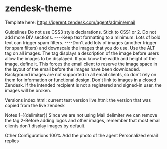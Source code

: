 # zendesk-theme
Template here:
    https://igerent.zendesk.com/agent/admin/email

Guidelines
    Do not use CSS3 style declarations. Stick to CSS1 or 2.
    Do not add more DIV sections.
----Keep text formatting to a minimum. Lots of bold text can trigger spam filters.
----Don't add lots of images (another trigger for spam filters) and downscale the images that you do use.
    Use the ALT tag on all images. The tag displays a description of the image before users allow the images to be displayed.
    If you know the width and height of the image, define it. This forces the email client to reserve the image space in the layout of the email before the images have been downloaded.
    Background images are not supported in all email clients, so don't rely on them for information or functional design.
    Don't link to images in a closed Zendesk. If the intended recipient is not a registered and signed-in user, the images will be broken.


Versions
    index.html: current test version
    live.html: the version that was copied from the live zendesk

Notes
    1-{{delimiter}} Since we are not using Mail delimiter we can remove the tag
    2-Before adding logos and other images, remember that most email clients don't display images by default.

Other Configurations
    100% Add the photo of the agent
    Personalized email replies
